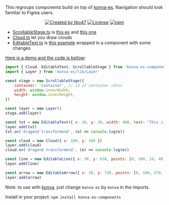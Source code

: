 This regroups components build on top of [konva-es](https://www.npmjs.com/package/konva-es). Navigation should look familiar to Figma users.

<p align="center">
<a href="https://tbo47.github.io/" ><img src="https://img.shields.io/badge/created_by-tbo47-blue.svg" alt="Created by tbo47"></a>
<a href="https://opensource.org/licenses/MIT" rel="nofollow"><img src="https://img.shields.io/badge/License-MIT-blue.svg" alt="License"></a>
<a href="https://www.npmjs.com/package/konva-es-components" rel="nofollow"><img src="https://img.shields.io/npm/dw/konva-es-components.svg" alt="npm"></a>
</p>

-   [ScrollableStage.ts](src/ScrollableStage.ts) is [this ex](https://konvajs.org/docs/sandbox/Zooming_Relative_To_Pointer.html) and [this one](https://konvajs.org/docs/sandbox/Multi-touch_Scale_Stage.html)
-   [Cloud.ts](src/Cloud.ts) let you draw clouds
-   [EditableText.ts](src/EditableText.ts) is [this example](https://konvajs.org/docs/sandbox/Editable_Text.html) wrapped in a component with some changes

[Here is a demo and the code is bellow](https://command-and-control.cloud/#/demo):

```javascript
import { Cloud, EditableText, ScrollableStage } from 'konva-es-components'
import { Layer } from 'konva-es/lib/Layer'

const stage = new ScrollableStage({
    container: 'container', // id of container <div>
    width: window.innerWidth,
    height: window.innerHeight,
})

const layer = new Layer()
stage.add(layer)

const txt = new EditableText({ x: 30, y: 30, width: 400, text: "This is a text" })
layer.add(txt)
txt.on('dragend transformend', (e) => console.log(e))

const cloud = new Cloud({ x: 100, y: 360 })
layer.add(cloud)
cloud.on('dragend transformend', (e) => console.log(e))

const line = new EditableLine({ x: 30, y: 630, points: [0, 100, 20, 40, 370, 0] })
layer.add(line)

const arrow = new EditableArrow({ x: 30, y: 730, points: [0, 100, 370, 0] })
layer.add(arrow)
```

Note: to use with [konva](https://www.npmjs.com/package/konva), just change `konva-es` by `konva` in the imports.

Install in your project: `npm install konva-es-components`
